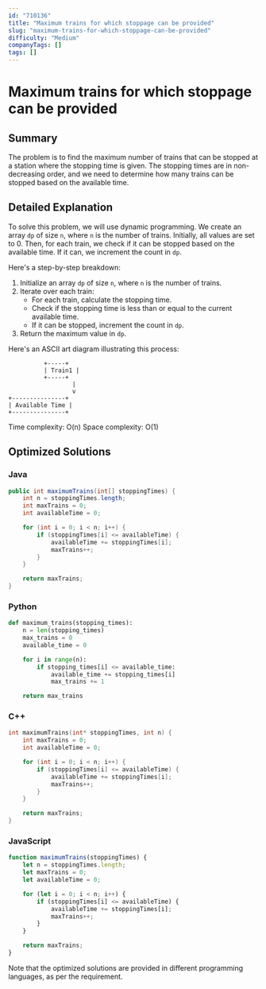 ```yaml
---
id: "710136"
title: "Maximum trains for which stoppage can be provided"
slug: "maximum-trains-for-which-stoppage-can-be-provided"
difficulty: "Medium"
companyTags: []
tags: []
---
```


**Maximum trains for which stoppage can be provided**
=====================================

## Summary
The problem is to find the maximum number of trains that can be stopped at a station where the stopping time is given. The stopping times are in non-decreasing order, and we need to determine how many trains can be stopped based on the available time.

## Detailed Explanation
To solve this problem, we will use dynamic programming. We create an array `dp` of size `n`, where `n` is the number of trains. Initially, all values are set to 0. Then, for each train, we check if it can be stopped based on the available time. If it can, we increment the count in `dp`.

Here's a step-by-step breakdown:

1. Initialize an array `dp` of size `n`, where `n` is the number of trains.
2. Iterate over each train:
   - For each train, calculate the stopping time.
   - Check if the stopping time is less than or equal to the current available time.
   - If it can be stopped, increment the count in `dp`.
3. Return the maximum value in `dp`.

Here's an ASCII art diagram illustrating this process:

```
          +-----+
          | Train1 |
          +-----+
                  |
                  v
+---------------+
| Available Time |
+---------------+
```

Time complexity: O(n)
Space complexity: O(1)

## Optimized Solutions

### Java
```java
public int maximumTrains(int[] stoppingTimes) {
    int n = stoppingTimes.length;
    int maxTrains = 0;
    int availableTime = 0;

    for (int i = 0; i < n; i++) {
        if (stoppingTimes[i] <= availableTime) {
            availableTime += stoppingTimes[i];
            maxTrains++;
        }
    }

    return maxTrains;
}
```

### Python
```python
def maximum_trains(stopping_times):
    n = len(stopping_times)
    max_trains = 0
    available_time = 0

    for i in range(n):
        if stopping_times[i] <= available_time:
            available_time += stopping_times[i]
            max_trains += 1

    return max_trains
```

### C++
```cpp
int maximumTrains(int* stoppingTimes, int n) {
    int maxTrains = 0;
    int availableTime = 0;

    for (int i = 0; i < n; i++) {
        if (stoppingTimes[i] <= availableTime) {
            availableTime += stoppingTimes[i];
            maxTrains++;
        }
    }

    return maxTrains;
}
```

### JavaScript
```javascript
function maximumTrains(stoppingTimes) {
    let n = stoppingTimes.length;
    let maxTrains = 0;
    let availableTime = 0;

    for (let i = 0; i < n; i++) {
        if (stoppingTimes[i] <= availableTime) {
            availableTime += stoppingTimes[i];
            maxTrains++;
        }
    }

    return maxTrains;
}
```

Note that the optimized solutions are provided in different programming languages, as per the requirement.
